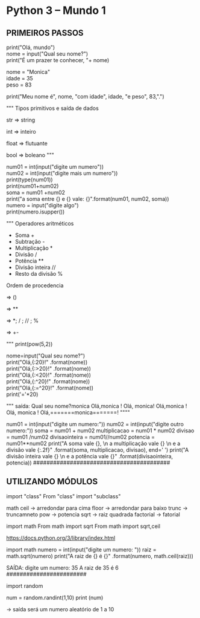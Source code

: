 # **Python 3 – Mundo 1**
## PRIMEIROS PASSOS
print("Olá, mundo") </br>
nome = input("Qual seu nome?") </br>
print("É um prazer te conhecer, "+ nome) </br>

nome = "Monica" </br>
idade = 35 </br>
peso = 83 </br>

print("Meu nome é", nome, "com idade", idade, "e peso", 83,".") </br>

"""
Tipos primitivos e saída de dados

str => string

int => inteiro

float => flutuante

bool => boleano
"""

num01 = int(input("digite um numero")) </br>
num02 = int(input("digite mais um numero")) </br>
print(type(num01))  </br>
print(num01+num02) </br>
soma = num01 +num02 </br>
print("a soma entre {} e {} vale: {}".format(num01, num02, soma)) </br>
numero = input("digite algo") </br>
print(numero.isupper()) </br>

"""
Operadores aritméticos

*   Soma +
*   Subtração -
*   Multiplicação *
*   Divisão /
*   Potência **
*   Divisão inteira //
*   Resto da divisão %

Ordem de procedencia

=> () 

=> **

=> *; / ; // ; % 
 
=> +-

"""
print(pow(5,2))

nome=input("Qual seu nome?") </br>
print("Olá,{:20}!" .format(nome)) </br>
print("Olá,{:>20}!" .format(nome)) </br>
print("Olá,{:<20}!" .format(nome)) </br>
print("Olá,{:^20}!" .format(nome)) </br>
print("Olá,{:=^20}!" .format(nome)) </br>
print('='*20) </br>

"""
saída:
Qual seu nome?monica
Olá,monica              !
Olá,              monica!
Olá,monica              !
Olá,       monica       !
Olá,=======monica=======!
""""

num01 = int(input("digite um numero:"))
num02 = int(input("digite outro numero:"))
soma = num01 + num02
multiplicacao = num01 * num02
divisao = num01 /num02
divisaointeira = num01//num02
potencia = num01**num02
print("A soma vale {}, \n a multiplicação vale {} \n e a divisão vale {:.2f}" .format(soma, multiplicacao, divisao), end=' ')
print("A divisão inteira vale {} \n e a potência vale {}" .format(divisaointeira, potencia))
#########################################

## UTILIZANDO MÓDULOS

import "class"
From "class" import "subclass"

math
ceil -> arredondar para cima
floor -> arredondar para baixo
trunc -> truncamneto
pow -> potencia
sqrt -> raiz quadrada
factorial -> fatorial

import math 
From math import sqrt
From math import sqrt,ceil

https://docs.python.org/3/library/index.html

import math
numero = int(input("digite um numero: "))
raiz = math.sqrt(numero)
print("A raiz de {} é {}" .format(numero, math.ceil(raiz)))

SAÍDA:
digite um numero: 35
A raiz de 35 é 6
########################

import random

num = random.randint(1,10)
print (num)

-> saída será um numero aleatório de 1 a 10